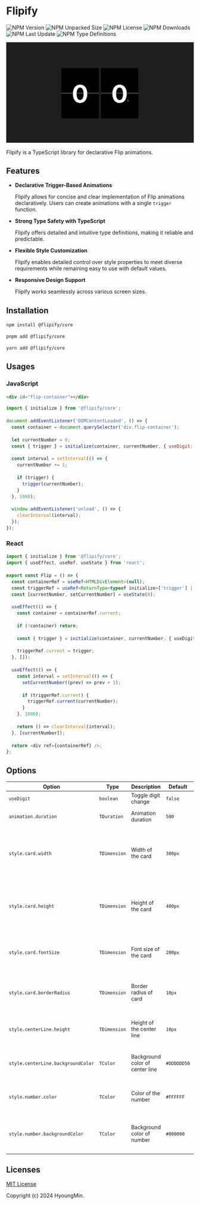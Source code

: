 # Flipify

![NPM Version](https://img.shields.io/npm/v/%40flipify%2Fcore)
![NPM Unpacked Size](https://img.shields.io/npm/unpacked-size/%40flipify%2Fcore)
![NPM License](https://img.shields.io/npm/l/%40flipify%2Fcore)
![NPM Downloads](https://img.shields.io/npm/d18m/%40flipify%2Fcore)
![NPM Last Update](https://img.shields.io/npm/last-update/%40flipify%2Fcore)
![NPM Type Definitions](https://img.shields.io/npm/types/%40flipify%2Fcore)

![Demo](./assets/flip.gif)

Flipify is a TypeScript library for declarative Flip animations.

## Features

- **Declarative Trigger-Based Animations**

  Flipify allows for concise and clear implementation of Flip animations declaratively. Users can create animations with a single `trigger` function.

- **Strong Type Safety with TypeScript**

  Flipify offers detailed and intuitive type definitions, making it reliable and predictable.

- **Flexible Style Customization**

  Flipify enables detailed control over style properties to meet diverse requirements while remaining easy to use with default values.

- **Responsive Design Support**

  Flipify works seamlessly across various screen sizes.

## Installation

```bash
npm install @flipify/core
```

```bash
pnpm add @flipify/core
```

```bash
yarn add @flipify/core
```

## Usages

### JavaScript

```html
<div id="flip-container"></div>
```

```javascript
import { initialize } from '@flipify/core';

document.addEventListener('DOMContentLoaded', () => {
  const container = document.querySelector('div.flip-container');

  let currentNumber = 0;
  const { trigger } = initialize(container, currentNumber, { useDigit: true });

  const interval = setInterval(() => {
    currentNumber += 1;

    if (trigger) {
      trigger(currentNumber);
    }
  }, 1000);

  window.addEventListener('unload', () => {
    clearInterval(interval);
  });
});
```

### React

```typescript
import { initialize } from '@flipify/core';
import { useEffect, useRef, useState } from 'react';

export const Flip = () => {
  const containerRef = useRef<HTMLDivElement>(null);
  const triggerRef = useRef<ReturnType<typeof initialize>['trigger'] | null>(null);
  const [currentNumber, setCurrentNumber] = useState(0);

  useEffect(() => {
    const container = containerRef.current;

    if (!container) return;

    const { trigger } = initialize(container, currentNumber, { useDigit: true });

    triggerRef.current = trigger;
  }, []);

  useEffect(() => {
    const interval = setInterval(() => {
      setCurrentNumber((prev) => prev + 1);

      if (triggerRef.current) {
        triggerRef.current(currentNumber);
      }
    }, 1000);

    return () => clearInterval(interval);
  }, [currentNumber]);

  return <div ref={containerRef} />;
};
```

## Options

| **Option**                         | **Type**     | **Description**                 | **Default** | **Remarks**                                                 |
| ---------------------------------- | ------------ | ------------------------------- | ----------- | ----------------------------------------------------------- |
| `useDigit`                         | `boolean`    | Toggle digit change             | `false`     | `true`, `false`                                             |
| `animation.duration`               | `TDuration`  | Animation duration              | `500`       | In `ms`, e.g., `1000`, `500`                                |
| `style.card.width`                 | `TDimension` | Width of the card               | `300px`     | Can also use `number`, e.g., `100px`, `20%`, `10rem`, `100` |
| `style.card.height`                | `TDimension` | Height of the card              | `400px`     | Can also use `number`, e.g., `200px`, `20%`, `10rem`, `200` |
| `style.card.fontSize`              | `TDimension` | Font size of the card           | `200px`     | Can also use `number`, e.g., `20px`, `3rem`, `18`           |
| `style.card.borderRadius`          | `TDimension` | Border radius of card           | `10px`      | Can also use `number`, e.g., `10px`, `50%`, `5`             |
| `style.centerLine.height`          | `TDimension` | Height of the center line       | `10px`      | Can also use `number`, e.g., `2px`, `1rem`, `5`             |
| `style.centerLine.backgroundColor` | `TColor`     | Background color of center line | `#DDDDDD50` | E.g., `#000000`, `rgba(0, 0, 0, 0.2)`                       |
| `style.number.color`               | `TColor`     | Color of the number             | `#FFFFFF`   | E.g., `white`, `#ff5722`, `rgb(0, 0, 0)`                    |
| `style.number.backgroundColor`     | `TColor`     | Background color of number      | `#000000`   | E.g., `black`, `#eeeeee`, `rgb(255, 255, 255)`              |

## Licenses

[MIT License](./LICENSE)

Copyright (c) 2024 HyoungMin.
